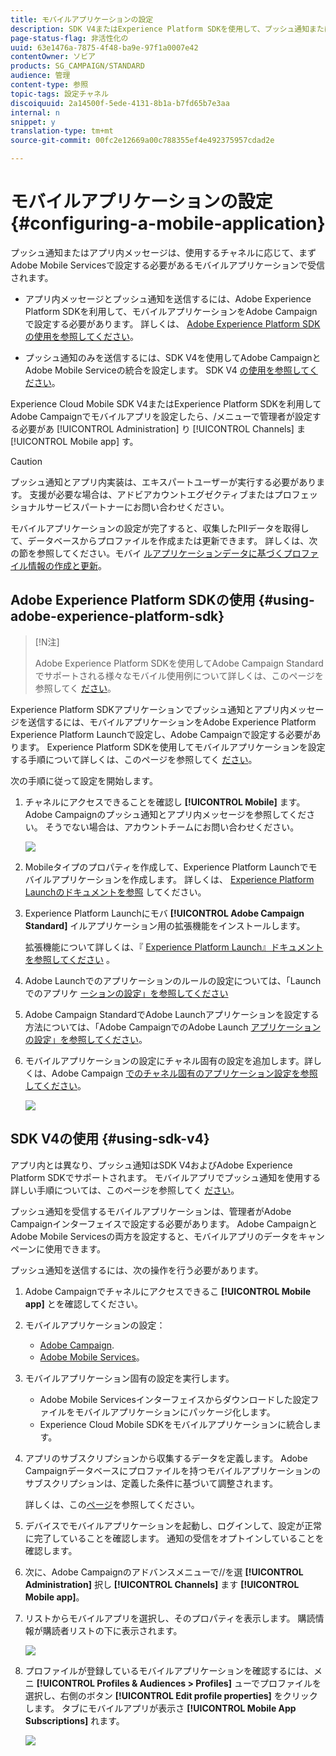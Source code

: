 ```yaml
---
title: モバイルアプリケーションの設定
description: SDK V4またはExperience Platform SDKを使用して、プッシュ通知またはアプリ内メッセージを送信するAdobe Campaignの設定方法を確認します。
page-status-flag: 非活性化の
uuid: 63e1476a-7875-4f48-ba9e-97f1a0007e42
contentOwner: ソビア
products: SG_CAMPAIGN/STANDARD
audience: 管理
content-type: 参照
topic-tags: 設定チャネル
discoiquuid: 2a14500f-5ede-4131-8b1a-b7fd65b7e3aa
internal: n
snippet: y
translation-type: tm+mt
source-git-commit: 00fc2e12669a00c788355ef4e492375957cdad2e

---
```



# モバイルアプリケーションの設定{#configuring-a-mobile-application}

プッシュ通知またはアプリ内メッセージは、使用するチャネルに応じて、まずAdobe Mobile Servicesで設定する必要があるモバイルアプリケーションで受信されます。

* アプリ内メッセージとプッシュ通知を送信するには、Adobe Experience Platform SDKを利用して、モバイルアプリケーションをAdobe Campaignで設定する必要があります。 詳しくは、 [Adobe Experience Platform SDKの使用を参照してください](#using-adobe-experience-platform-sdk)。

* プッシュ通知のみを送信するには、SDK V4を使用してAdobe CampaignとAdobe Mobile Serviceの統合を設定します。 SDK V4 [の使用を参照してください](#using-sdk-v4)。

Experience Cloud Mobile SDK V4またはExperience Platform SDKを利用してAdobe Campaignでモバイルアプリを設定したら、/メニューで管理者が設定する必要があ [!UICONTROL Administration] り [!UICONTROL Channels] ま [!UICONTROL Mobile app] す。

>[!CAUTION]
>
>プッシュ通知とアプリ内実装は、エキスパートユーザーが実行する必要があります。 支援が必要な場合は、アドビアカウントエグゼクティブまたはプロフェッショナルサービスパートナーにお問い合わせください。

モバイルアプリケーションの設定が完了すると、収集したPIIデータを取得して、データベースからプロファイルを作成または更新できます。 詳しくは、次の節を参照してください。モバイ [ルアプリケーションデータに基づくプロファイル情報の作成と更新](../../channels/using/updating-profile-with-mobile-app-data.md)。

## Adobe Experience Platform SDKの使用 {#using-adobe-experience-platform-sdk}

>[!N注]
>
>Adobe Experience Platform SDKを使用してAdobe Campaign Standardでサポートされる様々なモバイル使用例について詳しくは、このページを参照してく [ださい](https://helpx.adobe.com/campaign/kb/configure-launch-rules-acs-use-cases.html)。

Experience Platform SDKアプリケーションでプッシュ通知とアプリ内メッセージを送信するには、モバイルアプリケーションをAdobe Experience Platform Experience Platform Launchで設定し、Adobe Campaignで設定する必要があります。 Experience Platform SDKを使用してモバイルアプリケーションを設定する手順について詳しくは、このページを参照してく [ださい](https://helpx.adobe.com/campaign/kb/configuring-app-sdkv4.html)。

次の手順に従って設定を開始します。

1. チャネルにアクセスできることを確認し **[!UICONTROL Mobile]** ます。Adobe Campaignのプッシュ通知とアプリ内メッセージを参照してください。 そうでない場合は、アカウントチームにお問い合わせください。

   ![](assets/launch_1.png)

1. Mobileタイプのプロパティを作成して、Experience Platform Launchでモバイルアプリケーションを作成します。 詳しくは、 [Experience Platform Launchのドキュメントを参照](https://aep-sdks.gitbook.io/docs/getting-started/create-a-mobile-property#create-a-new-mobile-property) してください。
1. Experience Platform Launchにモバ **[!UICONTROL Adobe Campaign Standard]** イルアプリケーション用の拡張機能をインストールします。

   拡張機能について詳しくは、『 [Experience Platform Launch』ドキュメントを参照してください](https://aep-sdks.gitbook.io/docs/using-mobile-extensions/adobe-campaign-standard) 。

1. Adobe Launchでのアプリケーションのルールの設定については、「Launchでのアプリケ [ーションの設定」を参照してください](https://helpx.adobe.com/campaign/kb/config-app-in-launch.html#Step1Createdataelements)
1. Adobe Campaign StandardでAdobe Launchアプリケーションを設定する方法については、「Adobe CampaignでのAdobe Launch [アプリケーションの設定」を参照してください](https://helpx.adobe.com/campaign/kb/configuring-app-sdk.html#SettingupyourAdobeLaunchapplicationinAdobeCampaign)。
1. モバイルアプリケーションの設定にチャネル固有の設定を追加します。詳しくは、Adobe Campaign [でのチャネル固有のアプリケーション設定を参照してください](https://helpx.adobe.com/campaign/kb/configuring-app-sdk.html#ChannelspecificapplicationconfigurationinAdobeCampaign)。

   ![](assets/launch_2.png)

## SDK V4の使用 {#using-sdk-v4}

アプリ内とは異なり、プッシュ通知はSDK V4およびAdobe Experience Platform SDKでサポートされます。 モバイルアプリでプッシュ通知を使用する詳しい手順については、このページを参照してく [ださい](https://helpx.adobe.com/campaign/kb/configuring-app-sdkv4.html)。

プッシュ通知を受信するモバイルアプリケーションは、管理者がAdobe Campaignインターフェイスで設定する必要があります。 Adobe CampaignとAdobe Mobile Servicesの両方を設定すると、モバイルアプリのデータをキャンペーンに使用できます。

プッシュ通知を送信するには、次の操作を行う必要があります。

1. Adobe Campaignでチャネルにアクセスできるこ **[!UICONTROL Mobile app]** とを確認してください。
1. モバイルアプリケーションの設定：

   * [Adobe Campaign](https://helpx.adobe.com/campaign/kb/configuring-app-sdkv4.html#SettingupamobileapplicationinAdobeCampaign).
   * [Adobe Mobile Services](https://helpx.adobe.com/campaign/kb/configuring-app-sdkv4.html#ConfiguringamobileapplicationinAdobeMobileServices)。

1. モバイルアプリケーション固有の設定を実行します。

   * Adobe Mobile Servicesインターフェイスからダウンロードした設定ファイルをモバイルアプリケーションにパッケージ化します。
   * Experience Cloud Mobile SDKをモバイルアプリケーションに統合します。

1. アプリのサブスクリプションから収集するデータを定義します。 Adobe Campaignデータベースにプロファイルを持つモバイルアプリケーションのサブスクリプションは、定義した条件に基づいて調整されます。

   詳しくは、この[ページ](https://helpx.adobe.com/campaign/kb/configuring-app-sdkv4.html#Collectingsubscribersdatafromamobileapplication)を参照してください。

1. デバイスでモバイルアプリケーションを起動し、ログインして、設定が正常に完了していることを確認します。 通知の受信をオプトインしていることを確認します。
1. 次に、Adobe Campaignのアドバンスメニューで//を選 **[!UICONTROL Administration]** 択し **[!UICONTROL Channels]** ます **[!UICONTROL Mobile app]**。
1. リストからモバイルアプリを選択し、そのプロパティを表示します。 購読情報が購読者リストの下に表示されます。

   ![](assets/push_notif_mobile_app.png)

1. プロファイルが登録しているモバイルアプリケーションを確認するには、メニ **[!UICONTROL Profiles & Audiences > Profiles]** ューでプロファイルを選択し、右側のボタン **[!UICONTROL Edit profile properties]** をクリックします。 タブにモバイルアプリが表示さ **[!UICONTROL Mobile App Subscriptions]** れます。

   ![](assets/push_notif_subscriptions.png)